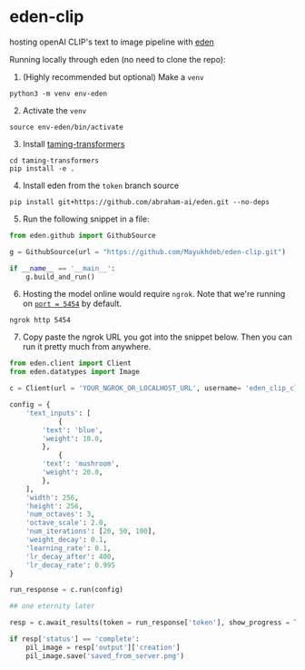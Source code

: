 # eden-clip
hosting openAI CLIP's text to image pipeline with [eden](https://github.com/abraham-ai/eden)

Running locally through eden (no need to clone the repo):

1. (Highly recommended but optional) Make a `venv`

```
python3 -m venv env-eden
```

2. Activate the `venv`

```
source env-eden/bin/activate
```

3. Install [taming-transformers](https://github.com/CompVis/taming-transformers)

```git clone https://github.com/CompVis/taming-transformers
cd taming-transformers
pip install -e .
```

4. Install eden from the `token` branch source

```
pip install git+https://github.com/abraham-ai/eden.git --no-deps
```

5. Run the following snippet in a file:

```python
from eden.github import GithubSource

g = GithubSource(url = "https://github.com/Mayukhdeb/eden-clip.git")

if __name__ == '__main__':
    g.build_and_run()
```

6. Hosting the model online would require `ngrok`. Note that we're running on [`port = 5454`](https://github.com/Mayukhdeb/eden-clip/blob/b819465478775118f883eabdc2f46ac665414c4f/server.py#L50) by default.

```
ngrok http 5454
```

7. Copy paste the ngrok URL you got into the snippet below. Then you can run it pretty much from anywhere. 

```python
from eden.client import Client
from eden.datatypes import Image

c = Client(url = 'YOUR_NGROK_OR_LOCALHOST_URL', username= 'eden_clip_client', timeout= 990000)

config = {
    'text_inputs': [
            {
        'text': 'blue',
        'weight': 10.0,
        },
            {
        'text': 'mushroom',
        'weight': 20.0,
        },
    ],
    'width': 256,
    'height': 256,
    'num_octaves': 3,
    'octave_scale': 2.0,
    'num_iterations': [20, 50, 100],
    'weight_decay': 0.1,
    'learning_rate': 0.1,
    'lr_decay_after': 400,
    'lr_decay_rate': 0.995
}   

run_response = c.run(config)

## one eternity later

resp = c.await_results(token = run_response['token'], show_progress = True)  

if resp['status'] == 'complete':
    pil_image = resp['output']['creation']
    pil_image.save('saved_from_server.png')
```
